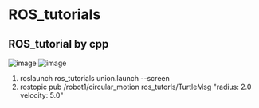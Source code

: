 # ROS_tutorials

## ROS_tutorial by cpp
![image](https://user-images.githubusercontent.com/86711384/177045653-0108cdd0-5a45-43ae-87f5-4d376b99bbb9.png)
![image](https://user-images.githubusercontent.com/86711384/177045678-bfa7d3fe-c314-4c04-a76b-5fb26eff9020.png)
1. roslaunch ros_tutorials union.launch --screen
2. rostopic pub /robot1/circular_motion ros_tutorls/TurtleMsg "radius: 2.0 velocity: 5.0"
